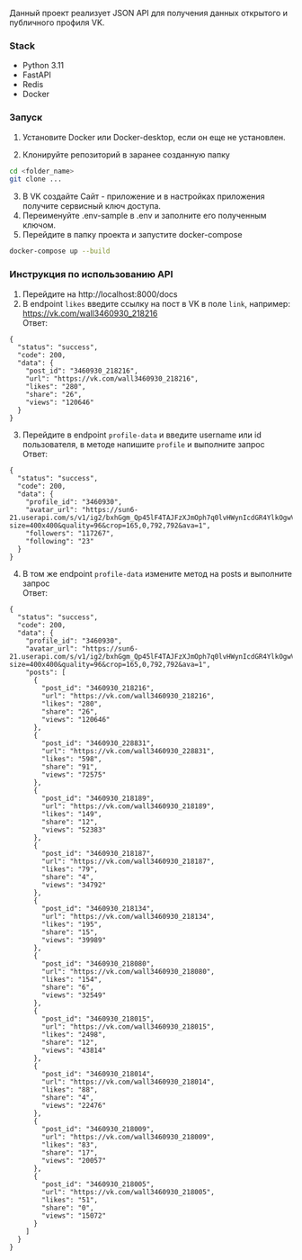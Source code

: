 Данный проект реализует JSON API для получения данных открытого и публичного профиля VK.

### Stack
* Python 3.11
* FastAPI
* Redis
* Docker

### Запуск
1. Установите Docker или Docker-desktop, если он еще не установлен.

2. Клонируйте репозиторий в заранее созданную папку

```bash
cd <folder_name>
git clone ...
```

3. В VK создайте Сайт - приложение и в настройках приложения получите сервисный ключ доступа.
4. Переименуйте .env-sample в .env и заполните его полученным ключом.
5. Перейдите в папку проекта и запустите docker-compose

```bash
docker-compose up --build
```

### Инструкция по использованию API

1. Перейдите на http://localhost:8000/docs
2. В endpoint `likes` введите ссылку на пост в VK в поле `link`, например: https://vk.com/wall3460930_218216 <br>
Ответ:
```
{
  "status": "success",
  "code": 200,
  "data": {
    "post_id": "3460930_218216",
    "url": "https://vk.com/wall3460930_218216",
    "likes": "280",
    "share": "26",
    "views": "120646"
  }
}
```
3. Перейдите в endpoint `profile-data` и введите username или id пользователя,
в методе напишите `profile` и выполните запрос <br>
Ответ:
```
{
  "status": "success",
  "code": 200,
  "data": {
    "profile_id": "3460930",
    "avatar_url": "https://sun6-21.userapi.com/s/v1/ig2/bxhGgm_Qp45lF4TAJFzXJmOph7q0lvHWynIcdGR4YlkOgwVRPPBk8ekT7rru5MS8KBP1TtuSmploJi4U4MzxWDOX.jpg?size=400x400&quality=96&crop=165,0,792,792&ava=1",
    "followers": "117267",
    "following": "23"
  }
}
```

4. В том же endpoint `profile-data` измените метод на posts и выполните запрос <br>
Ответ:
```
{
  "status": "success",
  "code": 200,
  "data": {
    "profile_id": "3460930",
    "avatar_url": "https://sun6-21.userapi.com/s/v1/ig2/bxhGgm_Qp45lF4TAJFzXJmOph7q0lvHWynIcdGR4YlkOgwVRPPBk8ekT7rru5MS8KBP1TtuSmploJi4U4MzxWDOX.jpg?size=400x400&quality=96&crop=165,0,792,792&ava=1",
    "posts": [
      {
        "post_id": "3460930_218216",
        "url": "https://vk.com/wall3460930_218216",
        "likes": "280",
        "share": "26",
        "views": "120646"
      },
      {
        "post_id": "3460930_228831",
        "url": "https://vk.com/wall3460930_228831",
        "likes": "598",
        "share": "91",
        "views": "72575"
      },
      {
        "post_id": "3460930_218189",
        "url": "https://vk.com/wall3460930_218189",
        "likes": "149",
        "share": "12",
        "views": "52383"
      },
      {
        "post_id": "3460930_218187",
        "url": "https://vk.com/wall3460930_218187",
        "likes": "79",
        "share": "4",
        "views": "34792"
      },
      {
        "post_id": "3460930_218134",
        "url": "https://vk.com/wall3460930_218134",
        "likes": "195",
        "share": "15",
        "views": "39989"
      },
      {
        "post_id": "3460930_218080",
        "url": "https://vk.com/wall3460930_218080",
        "likes": "154",
        "share": "6",
        "views": "32549"
      },
      {
        "post_id": "3460930_218015",
        "url": "https://vk.com/wall3460930_218015",
        "likes": "2498",
        "share": "12",
        "views": "43814"
      },
      {
        "post_id": "3460930_218014",
        "url": "https://vk.com/wall3460930_218014",
        "likes": "88",
        "share": "4",
        "views": "22476"
      },
      {
        "post_id": "3460930_218009",
        "url": "https://vk.com/wall3460930_218009",
        "likes": "83",
        "share": "17",
        "views": "20057"
      },
      {
        "post_id": "3460930_218005",
        "url": "https://vk.com/wall3460930_218005",
        "likes": "51",
        "share": "0",
        "views": "15072"
      }
    ]
  }
}
```
